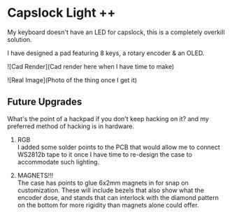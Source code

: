 # Capslock Light ++
My keyboard doesn't have an LED for capslock, this is a completely overkill solution.

I have designed a pad featuring 8 keys, a rotary encoder & an OLED.

![Cad Render](Cad render here when I have time to make)

![Real Image](Photo of the thing once I get it)

## Future Upgrades 
What's the point of a hackpad if you don't keep hacking on it? and my preferred method of hacking is in hardware.

1. RGB \
I added some solder points to the PCB that would allow me to connect WS2812b tape to it once I have time to re-design the case to accommodate such lighting.

2. MAGNETS!!! \
The case has points to glue 6x2mm magnets in for snap on customization.
These will include bezels that also show what the encoder dose, and stands that can interlock with the diamond pattern on the bottom for more rigidity than magnets alone could offer.